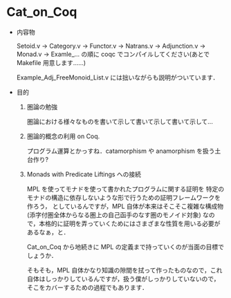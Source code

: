 Cat_on_Coq
==========

* 内容物

  Setoid.v -> Category.v -> Functor.v -> Natrans.v -> Adjunction.v -> Monad.v ->
  Examle_... 
  の順に coqc でコンパイルしてください(あとで Makefile 用意します......)


  Example_Adj_FreeMonoid_List.v には拙いながらも説明がついています．

* 目的

  1. 圏論の勉強

     圏論における様々なものを書いて示して書いて示して書いて示して...

  2. 圏論的概念の利用 on Coq.

     プログラム運算とかっすね．catamorphism や anamorphism を扱う土台作り?

  3. Monads with Predicate Liftings への接続

     MPL を使ってモナドを使って書かれたプログラムに関する証明を
     特定のモナドの構造に依存しないような形で行うための証明フレームワークを作ろう，
     としているんですが，MPL 自体が本来はそこそこ複雑な構成物
     (添字付圏全体からなる圏上の自己函手のなす圏のモノイド対象)
     なので，本格的に証明を弄っていくためにはさまざまな性質を用いる必要があるなぁ，と．

     Cat_on_Coq から地続きに MPL の定義まで持っていくのが当面の目標でしょうか．
     
     そもそも，MPL 自体かなり知識の隙間を拭って作ったものなので，これ自体はしっかりしているんですが，扱う僕がしっかりしていないので，そこをカバーするための過程でもあります．